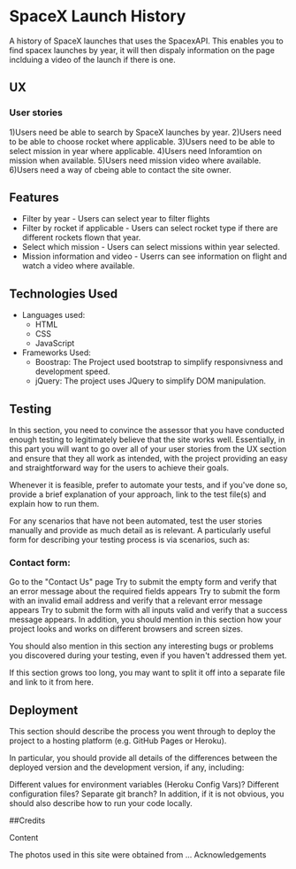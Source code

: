 # SpaceX Launch History
 A history of SpaceX launches that uses the SpacexAPI. This enables you to find spacex launches by year, it will then dispaly information on the page inclduing a video of the launch if there is one. 

## UX

### User stories 

1)Users need be able to search by SpaceX launches by year. 
2)Users need to be able to choose rocket where applicable. 
3)Users need to be able to select mission in year where applicable. 
4)Users need Inforamtion on mission when available. 
5)Users need mission video where available. 
6)Users need a way of cbeing able to contact the site owner. 



## Features
- Filter by year - Users can select year to filter flights
- Filter by rocket if applicable - Users can select rocket type if there are different rockets flown that year. 
- Select which mission - Users can select missions within year selected. 
- Mission information and video - Userrs can see information on flight and watch a video where available.  

## Technologies Used

- Languages used: 
    - HTML 
    - CSS
    - JavaScript
- Frameworks Used: 
    - Boostrap:
        The Project used bootstrap to simplify responsivness and development speed. 
    - jQuery:
        The project uses JQuery to simplify DOM manipulation.

## Testing

In this section, you need to convince the assessor that you have conducted enough testing to legitimately believe that the site works well. Essentially, in this part you will want to go over all of your user stories from the UX section and ensure that they all work as intended, with the project providing an easy and straightforward way for the users to achieve their goals.

Whenever it is feasible, prefer to automate your tests, and if you've done so, provide a brief explanation of your approach, link to the test file(s) and explain how to run them.

For any scenarios that have not been automated, test the user stories manually and provide as much detail as is relevant. A particularly useful form for describing your testing process is via scenarios, such as:

### Contact form:
Go to the "Contact Us" page
Try to submit the empty form and verify that an error message about the required fields appears
Try to submit the form with an invalid email address and verify that a relevant error message appears
Try to submit the form with all inputs valid and verify that a success message appears.
In addition, you should mention in this section how your project looks and works on different browsers and screen sizes.

You should also mention in this section any interesting bugs or problems you discovered during your testing, even if you haven't addressed them yet.

If this section grows too long, you may want to split it off into a separate file and link to it from here.

## Deployment

This section should describe the process you went through to deploy the project to a hosting platform (e.g. GitHub Pages or Heroku).

In particular, you should provide all details of the differences between the deployed version and the development version, if any, including:

Different values for environment variables (Heroku Config Vars)?
Different configuration files?
Separate git branch?
In addition, if it is not obvious, you should also describe how to run your code locally.

##Credits

Content

The photos used in this site were obtained from ...
Acknowledgements
